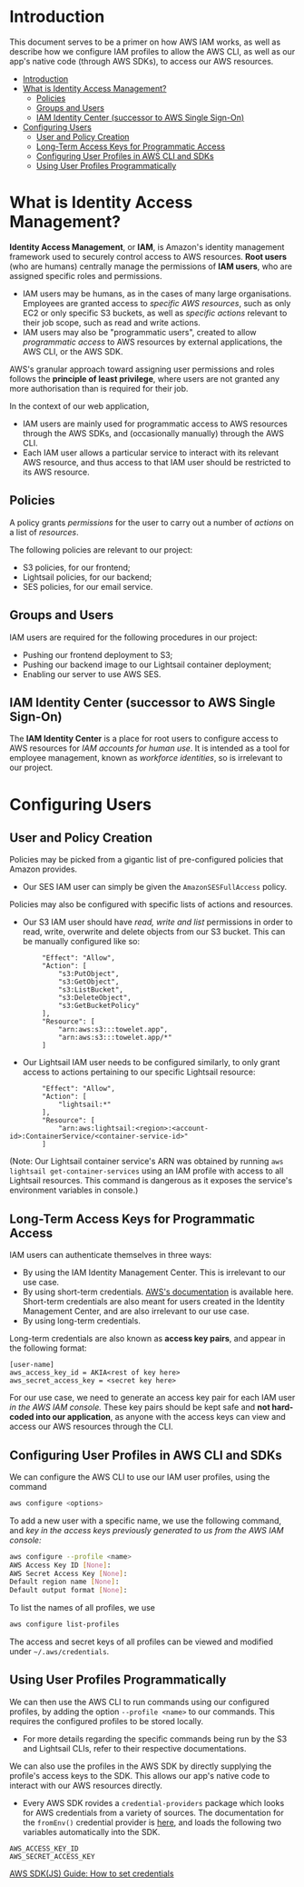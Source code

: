 # Introduction

This document serves to be a primer on how AWS IAM works, as well as describe how we configure IAM profiles to allow the AWS CLI, as well as our app's native code (through AWS SDKs), to access our AWS resources.

- [Introduction](#introduction)
- [What is Identity Access Management?](#what-is-identity-access-management)
  - [Policies](#policies)
  - [Groups and Users](#groups-and-users)
  - [IAM Identity Center (successor to AWS Single Sign-On)](#iam-identity-center-successor-to-aws-single-sign-on)
- [Configuring Users](#configuring-users)
  - [User and Policy Creation](#user-and-policy-creation)
  - [Long-Term Access Keys for Programmatic Access](#long-term-access-keys-for-programmatic-access)
  - [Configuring User Profiles in AWS CLI and SDKs](#configuring-user-profiles-in-aws-cli-and-sdks)
  - [Using User Profiles Programmatically](#using-user-profiles-programmatically)


# What is Identity Access Management?

**Identity Access Management**, or **IAM**, is Amazon's identity management framework used to securely control access to AWS resources. **Root users** (who are humans) centrally manage the permissions of **IAM users**, who are assigned specific roles and permissions.

- IAM users may be humans, as in the cases of many large organisations. Employees are granted access to *specific AWS resources*, such as only EC2 or only specific S3 buckets, as well as *specific actions* relevant to their job scope, such as read and write actions.
- IAM users may also be "programmatic users", created to allow *programmatic access* to AWS resources by external applications, the AWS CLI, or the AWS SDK.

AWS's granular approach toward assigning user permissions and roles follows the **principle of least privilege**, where users are not granted any more authorisation than is required for their job.

In the context of our web application, 
- IAM users are mainly used for programmatic access to AWS resources through the AWS SDKs, and (occasionally manually) through the AWS CLI.
- Each IAM user allows a particular service to interact with its relevant AWS resource, and thus access to that IAM user should be restricted to its AWS resource.

## Policies

A policy grants *permissions* for the user to carry out a number of *actions* on a list of *resources*.

The following policies are relevant to our project:
- S3 policies, for our frontend;
- Lightsail policies, for our backend;
- SES policies, for our email service.

## Groups and Users

IAM users are required for the following procedures in our project:
- Pushing our frontend deployment to S3;
- Pushing our backend image to our Lightsail container deployment;
- Enabling our server to use AWS SES.

## IAM Identity Center (successor to AWS Single Sign-On)

The **IAM Identity Center** is a place for root users to configure access to AWS resources for *IAM accounts for human use*. It is intended as a tool for employee management, known as *workforce identities*, so is irrelevant to our project.

# Configuring Users

## User and Policy Creation

Policies may be picked from a gigantic list of pre-configured policies that Amazon provides.
- Our SES IAM user can simply be given the `AmazonSESFullAccess` policy.

Policies may also be configured with specific lists of actions and resources.
- Our S3 IAM user should have *read, write and list* permissions in order to read, write, overwrite and delete objects from our S3 bucket. This can be manually configured like so:
```
        "Effect": "Allow",
        "Action": [
            "s3:PutObject",
            "s3:GetObject",
            "s3:ListBucket",
            "s3:DeleteObject",
            "s3:GetBucketPolicy"
        ],
        "Resource": [
            "arn:aws:s3:::towelet.app",
            "arn:aws:s3:::towelet.app/*"
        ]
```
- Our Lightsail IAM user needs to be configured similarly, to only grant access to actions pertaining to our specific Lightsail resource:
```
        "Effect": "Allow",
        "Action": [
            "lightsail:*"
        ],
        "Resource": [
            "arn:aws:lightsail:<region>:<account-id>:ContainerService/<container-service-id>"
        ]
```
(Note: Our Lightsail container service's ARN was obtained by running `aws lightsail get-container-services` using an IAM profile with access to all Lightsail resources. This command is dangerous as it exposes the service's environment variables in console.)

## Long-Term Access Keys for Programmatic Access

IAM users can authenticate themselves in three ways:
- By using the IAM Identity Management Center. This is irrelevant to our use case.
- By using short-term credentials. [AWS's documentation](https://docs.aws.amazon.com/sdkref/latest/guide/access-temp-idc.html) is available here. Short-term credentials are also meant for users created in the Identity Management Center, and are also irrelevant to our use case.
- By using long-term credentials.

Long-term credentials are also known as **access key pairs**, and appear in the following format:
```
[user-name]
aws_access_key_id = AKIA<rest of key here>
aws_secret_access_key = <secret key here>
```

For our use case, we need to generate an access key pair for each IAM user *in the AWS IAM console.* These key pairs should be kept safe and **not hard-coded into our application**, as anyone with the access keys can view and access our AWS resources through the CLI.

## Configuring User Profiles in AWS CLI and SDKs

We can configure the AWS CLI to use our IAM user profiles, using the command
```sh
aws configure <options>
```

To add a new user with a specific name, we use the following command, and *key in the access keys previously generated to us from the AWS IAM console:*
```sh
aws configure --profile <name>
AWS Access Key ID [None]: 
AWS Secret Access Key [None]: 
Default region name [None]:
Default output format [None]:
```

To list the names of all profiles, we use
```sh
aws configure list-profiles
```

The access and secret keys of all profiles can be viewed and modified under `~/.aws/credentials`.

## Using User Profiles Programmatically

We can then use the AWS CLI to run commands using our configured profiles, by adding the option `--profile <name>` to our commands. This requires the configured profiles to be stored locally.
- For more details regarding the specific commands being run by the S3 and Lightsail CLIs, refer to their respective documentations.

We can also use the profiles in the AWS SDK by directly supplying the profile's access keys to the SDK. This allows our app's native code to interact with our AWS resources directly. 
- Every AWS SDK rovides a `credential-providers` package which looks for AWS credentials from a variety of sources. The documentation for the `fromEnv()` credential provider is [here](https://docs.aws.amazon.com/AWSJavaScriptSDK/v3/latest/Package/-aws-sdk-credential-providers/#fromenv), and loads the following two variables automatically into the SDK.
```
AWS_ACCESS_KEY_ID
AWS_SECRET_ACCESS_KEY
```

[AWS SDK(JS) Guide: How to set credentials](https://docs.aws.amazon.com/sdk-for-javascript/v3/developer-guide/setting-credentials-node.html)
